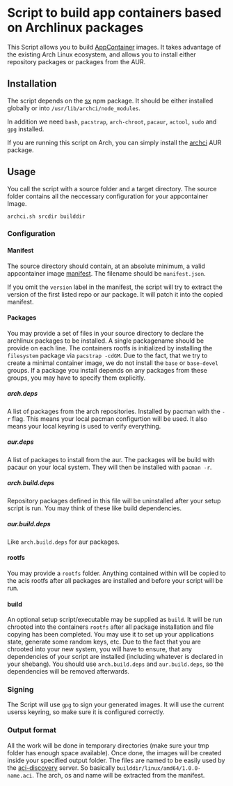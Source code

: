 # Script to build app containers based on Archlinux packages
This Script allows you to build [AppContainer](https://coreos.com/rkt/docs/0.5.6/app-container.html) images. It takes advantage of the existing Arch Linux ecosystem, and allows you to install either repository packages or packages from the AUR.

## Installation
The script depends on the [sx](https://www.npmjs.com/package/sx) npm package. It should be either installed globally or into `/usr/lib/archci/node_modules`.

In addition we need `bash`, `pacstrap`, `arch-chroot`, `pacaur`, `actool`, `sudo` and `gpg` installed.

If you are running this script on Arch, you can simply install the [archci](https://aur.archlinux.org/packages/archci/) AUR package.

## Usage
You call the script with a source folder and a target directory. The source folder contains all the neccessary configuration for your appcontainer Image.

	archci.sh srcdir builddir

### Configuration
#### Manifest
The source directory should contain, at an absolute minimum, a valid appcontainer image [manifest](https://github.com/appc/spec/blob/master/spec/aci.md#image-manifest). The filename should be `manifest.json`.

If you omit the `version` label in the manifest, the script will try to extract the version of the first listed repo or aur package. It will patch it into the copied manifest.

#### Packages
You may provide a set of files in your source directory to declare the archlinux packages to be installed. A single packagename should be provide on each line.
The containers rootfs is initialized by installing the `filesystem` package via `pacstrap -cdGM`.
Due to the fact, that we try to create a minimal container image, we do not install the `base` or `base-devel` groups. If a package you install depends on any packages from these groups, you may have to specify them explicitly.

##### arch.deps
A list of packages from the arch repositories. Installed by pacman with the `-r` flag. This means your local pacman configurtion will be used.
It also means your local keyring is used to verify everything.

##### aur.deps
A list of packages to install from the aur. The packages will be build with pacaur on your local system. They will then be installed with `pacman -r`.

##### arch.build.deps
Repository packages defined in this file will be uninstalled after your setup script is run. You may think of these like build dependencies.

##### aur.build.deps
Like `arch.build.deps` for aur packages.

#### rootfs
You may provide a `rootfs` folder. Anything contained within will be copied to the acis rootfs after all packages are installed and before your script will be run.

#### build
An optional setup script/executable may be supplied as `build`. It will be run chrooted into the containers `rootfs` after all package installation and file copying has been completed. You may use it to set up your applications state, generate some random keys, etc.
Due to the fact that you are chrooted into your new system, you will have to ensure, that any dependencies of your script are installed (including whatever is declared in your shebang). You should use `arch.build.deps` and `aur.build.deps`, so the dependencies will be removed afterwards.

### Signing
The Script will use `gpg` to sign your generated images. It will use the current userss keyring, so make sure it is configured correctly.

### Output format
All the work will be done in temporary directories (make sure your tmp folder has enough space available). Once done, the images will be created inside your specified output folder.
The files are named to be easily used by the [aci-discovery](https://github.com/coreos/aci-discovery) server. So basically `builddir/linux/amd64/1.0.0-name.aci`. The arch, os and name will be extracted from the manifest.

